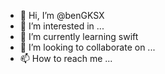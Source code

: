 - 👋 Hi, I’m @benGKSX
- 👀 I’m interested in ...
- 🌱 I’m currently learning swift
- 💞️ I’m looking to collaborate on ...
- 📫 How to reach me ...

<!---
benGKSX/benGKSX is a ✨ special ✨ repository because its `README.md` (this file) appears on your GitHub profile.
You can click the Preview link to take a look at your changes.
--->
